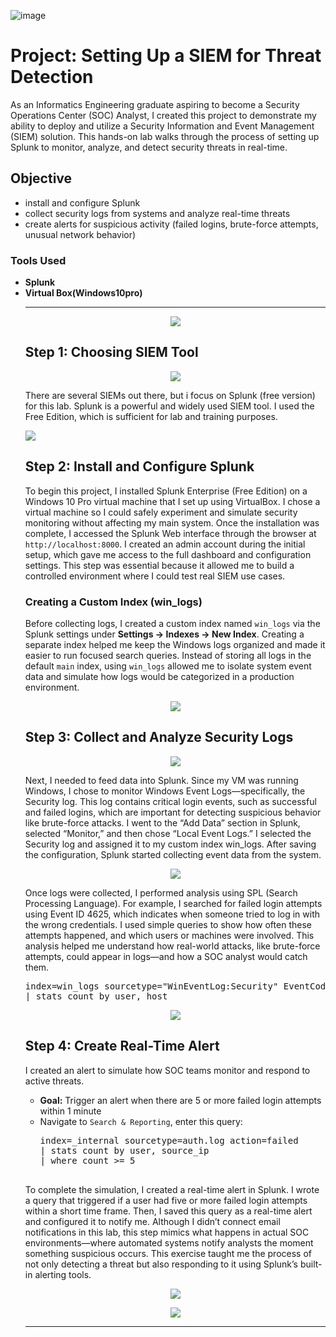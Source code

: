 ![image](https://github.com/user-attachments/assets/2a94f25b-1a3a-45ba-a424-3423281a5be0)<h1>Project: Setting Up a SIEM for Threat Detection</h1>
<p>
  As an Informatics Engineering graduate aspiring to become a Security Operations Center (SOC) Analyst, I created this project to demonstrate my ability to deploy and utilize a Security Information and Event Management (SIEM) solution. This hands-on lab walks through the process of setting up Splunk to monitor, analyze, and detect security threats in real-time.
</p>
<h2>Objective</h2>
<ul>
  <li>install and configure Splunk</li>
  <li>collect security logs from systems and analyze real-time threats</li>
  <li>create alerts for suspicious activity (failed logins, brute-force attempts, unusual network behavior)</li>
</ul>

<h3>Tools Used</h3>
<ul>
  <li><strong>Splunk</strong></li>
  <li><strong>Virtual Box(Windows10pro)</strong></li>
<hr />
 <p align="center">
    <img src="https://github.com/bagaskarapd/Setting-Up-SIEM/blob/main/Screenshots/Setting-Up-SIEM.png?raw=true">
</p>
  

<h2>Step 1: Choosing SIEM Tool</h2>
<p align="center">
    <img src="https://github.com/bagaskarapd/Setting-Up-SIEM/blob/main/Screenshots/Splunk.png?raw=true">
</p>
<p>There are several SIEMs out there, but i focus on Splunk (free version) for this lab.
  Splunk is a powerful and widely used SIEM tool. I used the Free Edition, which is sufficient for lab and training purposes.
</p>
<a href="https://www.splunk.com/en_us/download.html">
  <img src="https://img.shields.io/badge/-Splunk-000000?&style=for-the-badge&logo=Splunk&logoColor=white" />
</a>

<h2>Step 2: Install and Configure Splunk</h2>
<p>To begin this project, I installed Splunk Enterprise (Free Edition) on a Windows 10 Pro virtual machine that I set up using VirtualBox. I chose a virtual machine so I could safely experiment and simulate security monitoring without affecting my main system. Once the installation was complete, I accessed the Splunk Web interface through the browser at <code>http://localhost:8000</code>. I created an admin account during the initial setup, which gave me access to the full dashboard and configuration settings. This step was essential because it allowed me to build a controlled environment where I could test real SIEM use cases.</p>

<h3>Creating a Custom Index (win_logs)</h3>
<p>Before collecting logs, I created a custom index named <code>win_logs</code> via the Splunk settings under <strong>Settings → Indexes → New Index</strong>. Creating a separate index helped me keep the Windows logs organized and made it easier to run focused search queries. Instead of storing all logs in the default <code>main</code> index, using <code>win_logs</code> allowed me to isolate system event data and simulate how logs would be categorized in a production environment.</p>
<p align="center">
  <img src="https://github.com/bagaskarapd/Setting-Up-SIEM/blob/main/Screenshots/Win-logs%20index.png?raw=true">
</p>

<h2>Step 3: Collect and Analyze Security Logs</h2>
<p align="center">
    <img src="https://github.com/bagaskarapd/Setting-Up-SIEM/blob/main/Screenshots/Analyzing%20Failed%20Login%20Attempts.png?raw=true">
</p>
<p>Next, I needed to feed data into Splunk. Since my VM was running Windows, I chose to monitor Windows Event Logs—specifically, the Security log. This log contains critical login events, such as successful and failed logins, which are important for detecting suspicious behavior like brute-force attacks. I went to the “Add Data” section in Splunk, selected “Monitor,” and then chose “Local Event Logs.” I selected the Security log and assigned it to my custom index win_logs. After saving the configuration, Splunk started collecting event data from the system.
</p>
<p align="center">
  <img src="https://github.com/bagaskarapd/Setting-Up-SIEM/blob/main/Screenshots/Event%20Log%20Collections.png?raw=true">
</p>
<p>
  Once logs were collected, I performed analysis using SPL (Search Processing Language). For example, I searched for failed login attempts using Event ID 4625, which indicates when someone tried to log in with the wrong credentials. I used simple queries to show how often these attempts happened, and which users or machines were involved. This analysis helped me understand how real-world attacks, like brute-force attempts, could appear in logs—and how a SOC analyst would catch them.
</p>
<pre>
index=win_logs sourcetype="WinEventLog:Security" EventCode=4625
| stats count by user, host
</pre>

<p align="center"><img src="https://github.com/bagaskarapd/Setting-Up-SIEM/blob/main/Screenshots/Splunk%20SPL.png?raw=true"></p>

<h2>Step 4: Create Real-Time Alert</h2>
<p>
  I created an alert to simulate how SOC teams monitor and respond to active threats.
</p>
<ul>
  <li><strong>Goal:</strong> Trigger an alert when there are 5 or more failed login attempts within 1 minute</li>
  <li>Navigate to <code>Search & Reporting</code>, enter this query:
    <pre>
index=_internal sourcetype=auth.log action=failed 
| stats count by user, source_ip 
| where count >= 5
    </pre>
    </li>
</ul>
    <p>
To complete the simulation, I created a real-time alert in Splunk. I wrote a query that triggered if a user had five or more failed login attempts within a short time frame. Then, I saved this query as a real-time alert and configured it to notify me. Although I didn’t connect email notifications in this lab, this step mimics what happens in actual SOC environments—where automated systems notify analysts the moment something suspicious occurs. This exercise taught me the process of not only detecting a threat but also responding to it using Splunk’s built-in alerting tools.
    </p>
  <p align="center"><img src="https://github.com/bagaskarapd/Setting-Up-SIEM/blob/main/Screenshots/Splunk%20save%20alert.png?raw=true"></p>
  <p align="center"><img src="https://github.com/bagaskarapd/Setting-Up-SIEM/blob/main/Screenshots/Splunk%20save%20alert2.png?raw=true"></p>
<hr />

